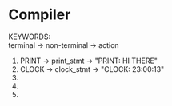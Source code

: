 # Compiler

KEYWORDS:</br>
terminal -> non-terminal -> action</br>
1) PRINT ->  print_stmt -> "PRINT: HI THERE"</br>
2) CLOCK ->  clock_stmt -> "CLOCK: 23:00:13"</br>
3) </br>
4) </br>
5) </br>
